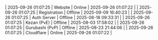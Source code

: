 | 2025-09-26 01:07:25 | Website | Online | 2025-09-26 01:07:22 |
| 2025-09-26 01:07:25 | Registration | Offline | 2025-09-09 16:40:23 |
| 2025-09-26 01:07:25 | Auth Server | Offline | 2025-08-18 09:33:31 |
| 2025-09-26 01:07:25 | Kezan (PvE) | Offline | 2025-08-03 17:58:02 |
| 2025-09-26 01:07:25 | Gurubashi (PvP) | Offline | 2025-08-23 21:44:06 |
| 2025-09-26 01:07:25 | Cloudflare | Online | 2025-09-26 01:07:22 |
